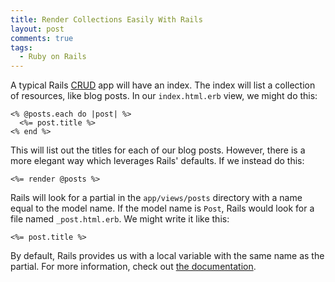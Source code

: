 ```yaml
---
title: Render Collections Easily With Rails
layout: post
comments: true
tags:
  - Ruby on Rails
---
```

A typical Rails [CRUD][1] app will have an index. The index will list a collection of resources, like blog posts. In our `index.html.erb` view, we might do this:

```erb
<% @posts.each do |post| %>
  <%= post.title %>
<% end %>
```

This will list out the titles for each of our blog posts. However, there is a more elegant way which leverages Rails' defaults. If we instead do this:

```erb
<%= render @posts %>
```

Rails will look for a partial in the `app/views/posts` directory with a name equal to the model name. If the model name is `Post`, Rails would look for a file named `_post.html.erb`. We might write it like this:

```erb
<%= post.title %>
```

By default, Rails provides us with a local variable with the same name as the partial. For more information, check out [the documentation][2].

[1]: http://en.wikipedia.org/wiki/Create,_read,_update_and_delete
[2]: http://guides.rubyonrails.org/layouts_and_rendering.html#rendering-collections
